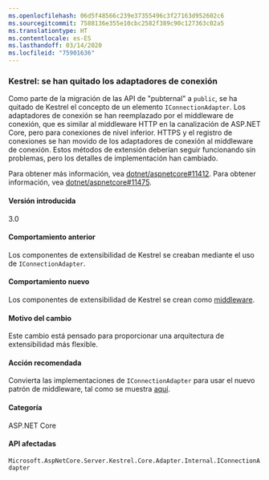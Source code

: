 ```yaml
---
ms.openlocfilehash: 06d5f48566c239e37355496c3f27163d952602c6
ms.sourcegitcommit: 7588136e355e10cbc2582f389c90c127363c02a5
ms.translationtype: HT
ms.contentlocale: es-ES
ms.lasthandoff: 03/14/2020
ms.locfileid: "75901636"
---
```

### <a name="kestrel-connection-adapters-removed"></a>Kestrel: se han quitado los adaptadores de conexión

Como parte de la migración de las API de "pubternal" a `public`, se ha quitado de Kestrel el concepto de un elemento `IConnectionAdapter`. Los adaptadores de conexión se han reemplazado por el middleware de conexión, que es similar al middleware HTTP en la canalización de ASP.NET Core, pero para conexiones de nivel inferior. HTTPS y el registro de conexiones se han movido de los adaptadores de conexión al middleware de conexión. Estos métodos de extensión deberían seguir funcionando sin problemas, pero los detalles de implementación han cambiado.

Para obtener más información, vea [dotnet/aspnetcore#11412](https://github.com/dotnet/aspnetcore/pull/11412). Para obtener información, vea [dotnet/aspnetcore#11475](https://github.com/dotnet/aspnetcore/issues/11475).

#### <a name="version-introduced"></a>Versión introducida

3.0

#### <a name="old-behavior"></a>Comportamiento anterior

Los componentes de extensibilidad de Kestrel se creaban mediante el uso de `IConnectionAdapter`.

#### <a name="new-behavior"></a>Comportamiento nuevo

Los componentes de extensibilidad de Kestrel se crean como [middleware](https://github.com/dotnet/aspnetcore/pull/11412/files#diff-89acc06acf1b2e96bbdb811ce523619f).

#### <a name="reason-for-change"></a>Motivo del cambio

Este cambio está pensado para proporcionar una arquitectura de extensibilidad más flexible.

#### <a name="recommended-action"></a>Acción recomendada

Convierta las implementaciones de `IConnectionAdapter` para usar el nuevo patrón de middleware, tal como se muestra [aquí](https://github.com/dotnet/aspnetcore/pull/11412/files#diff-89acc06acf1b2e96bbdb811ce523619f).

#### <a name="category"></a>Categoría

ASP.NET Core

#### <a name="affected-apis"></a>API afectadas

`Microsoft.AspNetCore.Server.Kestrel.Core.Adapter.Internal.IConnectionAdapter`

<!-- 

#### Affected APIs

`T:Microsoft.AspNetCore.Server.Kestrel.Core.Adapter.Internal.IConnectionAdapter`

-->

